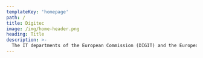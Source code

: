 ```yaml
---
templateKey: 'homepage'
path: /
title: Digitec
image: /img/home-header.png
heading: Title
description: >-
  The IT departments of the European Commission (DIGIT) and the European Parliament (ITEC) have joined forces to organise DIGITEC 2016: Digital Future. The forum brought together the IT communities of the European institutions to share best practices to transform public administration through IT and to discuss how the digital future will shape the way of working in large organisations. See the Twitter highlights storified here and sketchnotes here.
---
```

